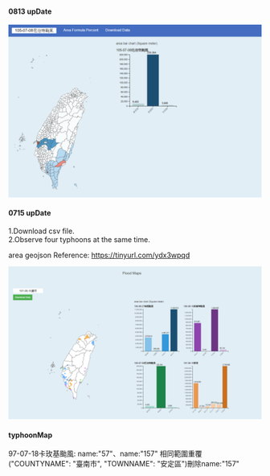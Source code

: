 #### 0813 upDate  
![image](https://raw.githubusercontent.com/Penny8336/typhoonMap/master/0813.PNG)

#### 0715 upDate  
1.Download csv file.  
2.Observe four typhoons at the same time.  

area geojson Reference: https://tinyurl.com/ydx3wpqd

![image](https://raw.githubusercontent.com/Penny8336/typhoonMap/Penny8336-0715upDate/%E6%93%B7%E5%8F%96.PNG)
#### typhoonMap
97-07-18卡玫基颱風: name:"57"、name:"157" 相同範圍重覆("COUNTYNAME": "臺南市", "TOWNNAME": "安定區")刪除name:"157"
